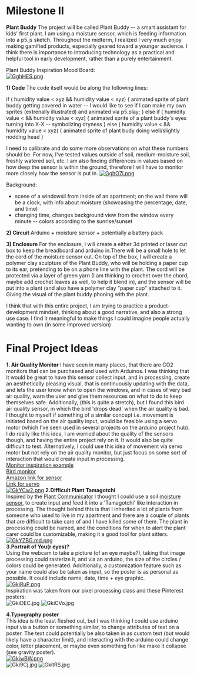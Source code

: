 # Milestone II
**Plant Buddy**
The project will be called Plant Buddy -- a smart assistant for kids' first plant. I am using a moisture sensor, which is feeding information into a p5.js sketch. Throughout the midterm, I realized I very much enjoy making gamified products, especially geared toward a younger audience. I think there is importance to introducing technology as a practical and helpful tool in early development, rather than a purely entertainment.
  
Plant Buddy Inspiration Mood Board:  
[![GghHES.png](https://imgpile.com/images/GghHES.png)](https://imgpile.com/i/GghHES)

**1) Code**
The code itself would be along the following lines:

if ( humidity value < xyz && humidity value < xyz) {
  animated sprite of plant buddy getting covered in water -- I would like to see if I can make my own sprites (extrenally illustrated) and animated via p5.play; 
}
else if ( humidity value < && humidity value < xyz) {
  animated sprite of a plant buddy's eyes turning into X-X -- symbolizing dryness
}
else ( humidity value < && humidity value < xyz( {
animated sprite of plant budy doing well/slightly nodding head 
}

I need to calibrate and do some more observations on what these numbers should be. For now, I've tested values outside of soil, medium-moisture soil, freshly watered soil, etc. I am also finding differences in values based on how deep the sensor is within the ground, therefore I will have to monitor more closely how the sensor is put in.
[![GghO7l.png](https://imgpile.com/images/GghO7l.png)](https://imgpile.com/i/GghO7l)
    
Background:
- scene of a windowsil from inside of an apartment; on the wall there will be a clock, with info about moisture (showcasing the percentage, date, and time)
- changing time, changes background view from the window every minute -- colors according to the sunrise/sunset
    
**2) Circuit**
Arduino + moisture sensor + potentially a battery pack

    
**3) Enclosure**
For the enclosure, I will create a either 3d printed or laser cut box to keep the breadboard and arduino in.There will be a small hole to let the cord of the moisture sensor out. On top of the box, I will create a polymer clay sculpture of the Plant Buddy, who will be holding a paper cup to its ear, pretending to be on a phone line with the plant. The cord will be protected via a layer of green yarn (I am thinking to crochet over the chord, maybe add crochet leaves as well, to help it blend in), and the sensor will be put into a plant (and also have a polymer clay "paper cup" attached to it. Giving the visual of the plant buddy phoning with the plant.
  
I think that with this entire project, I am trying to practice a product-development mindset, thinking about a good narrative, and also a strong use case. I find it meaningful to make things I could imagine people actually wanting to own (in some improved version)

# Final Project Ideas
**1. Air Quality Monitor**
I have seen in many places, that there are CO2 monitors that can be purchased and used with Arduinos. I was thinking that it would be great to have this sensor collect input, and in processing, create an aesthetically pleasing visual, that is continuously updating with the data, and lets the user know when to open the windows, and in cases of very bad air quality, warn the user and give them resources on what to do to keep themselves safe.
Additionally, (this is quite a stretch), but I found this bird air quality sensor, in which the bird 'drops dead' when the air quality is bad. I thought to myself if something of a similar concept i.e. movement is initiated based on the air quality input, would be feasible using a servo motor (which I've seen used in several projects on the arduino project hub).
I do really like this idea, I am worried about the quality of the sensors though, and having the entire project rely on it. It would also be quite difficult to test. Alternatively, I could use this idea of movement via servo motor but not rely on the air quality monitor, but just focus on some sort of interaction that would create input in processing.  
[Monitor inspiration example](https://projecthub.arduino.cc/abid_hossain/air-quality-monitor-14f9b4)  
[Bird monitor](https://www.birdie.design/welcome?gad_source=1&gclid=EAIaIQobChMI1cjKzv_lggMV401HAR1Rgw30EAAYASAAEgIFCPD_BwE)  
[Amazon link for sensor](https://www.amazon.com/BONATECH-Arduino-Modules-Project-Detection/dp/B07D9H74LT/ref=sr_1_15crid=31P6P1JIXN3IB&keywords=air+quality+sensor+co2+arduino&qid=1701150269&sprefix=air+quality+sensor+co2+arduino%2Caps%2C80&sr=8-15)  
[Link for servo](https://www.amazon.com/Micro-Servos-Helicopter-Airplane-Controls/dp/B07MLR1498/ref=sr_1_8?crid=8M0VCKCGTCU3&keywords=servo%2Bfor%2Barduino&qid=1701147372&sprefix=servo%2Bfor%2Barduino%2Caps%2C100&sr=8-8&th=1)  
[![GkYCw2.png](https://imgpile.com/images/GkYCw2.png)](https://imgpile.com/i/GkYCw2)
**2.Difficult Plant Tamagotchi**  
Inspired by the [Plant Communicator](https://projecthub.arduino.cc/Arduino_Genuino/plant-communicator-0ab3c8) I thought I could use a soil [moisture sensor](https://www.amazon.com/HiLetgo-Moisture-Automatic-Watering-Arduino/dp/B01DKISKLO/ref=sr_1_4?crid=1LFBH8EIGRMBI&keywords=moisture+sensor+arduino&qid=1701147020&sprefix=moisture+sensor+%2Caps%2C117&sr=8-4), to create input and feed it into a 'Tamagotchi' like interaction in processing. The thought behind this is that I inherited a lot of plants from someone who used to live in my apartment and there are a couple of plants that are difficult to take care of and I have killed some of them. The plant in processing could be named, and the conditions for when to alert the plant carer could be customizable, making it a good tool for plant sitters.  
[![GkYZBG.md.png](https://imgpile.com/images/GkYZBG.md.png)](https://imgpile.com/i/GkYZBG)  
**3.Portrait of You(r eyes)?**  
Using the webcam to take a picture (of an eye maybe?), taking that image processing could rasterize it, and via an arduino, the size of the circles / colors could be generated. Additionally, a customization feature such as your name could also be taken as input, so the poster is as personal as possible. It could include name, date, time + eye graphic.  
[![GkiRuP.png](https://imgpile.com/images/GkiRuP.png)](https://imgpile.com/i/GkiRuP)  
Inspiration was taken from our pixel processing class and these Pinterest posters:  
![GkiDEC.jpg](https://imgpile.com/images/GkiDEC.jpg)
![GkiCVo.jpg](https://imgpile.com/images/GkiCVo.jpg)

**4.Typography poster**  
This idea is the least fleshed out, but I was thinking I could use arduino input via a button or something similar, to change attributes of text on a poster. The text could potentially be also taken in as custom text (but would likely have a character limit), and interacting with the arduino could change color, letter placement, or maybe even something fun like make it collapse (see gravity poster).  
[![GkiwBW.png](https://imgpile.com/images/GkiwBW.png)](https://imgpile.com/i/GkiwBW)  
![Gki9Cj.jpg](https://imgpile.com/images/Gki9Cj.jpg)
![GkitRS.jpg](https://imgpile.com/images/GkitRS.jpg)



